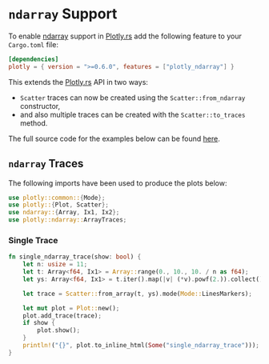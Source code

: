 # `ndarray` Support 

To enable [ndarray](https://github.com/rust-ndarray/ndarray) support in [Plotly.rs](https://github.com/igiagkiozis/plotly) add the following feature to your `Cargo.toml` file:
```toml
[dependencies]
plotly = { version = ">=0.6.0", features = ["plotly_ndarray"] }
```

This extends the [Plotly.rs](https://github.com/igiagkiozis/plotly) API in two ways: 
* `Scatter` traces can now be created using the `Scatter::from_ndarray` constructor,
* and also multiple traces can be created with the `Scatter::to_traces` method.

The full source code for the examples below can be found [here](https://github.com/igiagkiozis/plotly/blob/master/plotly/examples/ndarray_support.rs).

## `ndarray` Traces

The following imports have been used to produce the plots below:

```rust
use plotly::common::{Mode};
use plotly::{Plot, Scatter};
use ndarray::{Array, Ix1, Ix2};
use plotly::ndarray::ArrayTraces;
```


### Single Trace
```rust
fn single_ndarray_trace(show: bool) {
    let n: usize = 11;
    let t: Array<f64, Ix1> = Array::range(0., 10., 10. / n as f64);
    let ys: Array<f64, Ix1> = t.iter().map(|v| (*v).powf(2.)).collect();

    let trace = Scatter::from_array(t, ys).mode(Mode::LinesMarkers);

    let mut plot = Plot::new();
    plot.add_trace(trace);
    if show {
        plot.show();
    }
    println!("{}", plot.to_inline_html(Some("single_ndarray_trace")));
}
```
<div id="single_ndarray_trace" class="plotly-graph-div" style="height:100%; width:100%;"></div>
<script type="text/javascript">
    window.PLOTLYENV=window.PLOTLYENV || {};
    if (document.getElementById("single_ndarray_trace")) {
        var d3 = Plotly.d3;
        var image_element= d3.select('#image-export');
        var trace_0 = {"type":"scatter","mode":"lines+markers","x":[0.0,0.9090909090909091,1.8181818181818181,2.727272727272727,3.6363636363636362,4.545454545454545,5.454545454545454,6.363636363636363,7.2727272727272725,8.181818181818182,9.09090909090909],"y":[0.0,0.8264462809917354,3.305785123966942,7.438016528925619,13.223140495867767,20.661157024793383,29.752066115702476,40.49586776859504,52.89256198347107,66.94214876033058,82.64462809917353]};
var data = [trace_0];
var layout = {};
        Plotly.newPlot('single_ndarray_trace', data, layout, {"responsive": true});
    };
</script>

### Multiple Traces
To display a `2D` array (`Array<_, Ix2>`) you can use the `Scatter::to_traces` method. The first argument of the method represents the common axis for the traces (`x` axis) whilst the second argument contains a collection of traces. At this point it should be noted that there is some ambiguity when passing a `2D` array; namely are the traces arranged along the columns or the rows of the matrix? This ambiguity is resolved by the third argument of the `Scatter::to_traces` method. If that argument is set to `ArrayTraces::OverColumns` then the library assumes that every column represents an individual trace, alternatively if this is set to `ArrayTraces::OverRows` the assumption is that every row represents a trace.   

To illustrate this distinction consider the following examples:
```rust
fn multiple_ndarray_traces_over_columns(show: bool) {
    let n: usize = 11;
    let t: Array<f64, Ix1> = Array::range(0., 10., 10. / n as f64);
    let mut ys: Array<f64, Ix2> = Array::zeros((11, 11));
    let mut count = 0.;
    for mut row in ys.gencolumns_mut() {
        for index in 0..row.len() {
            row[index] = count + (index as f64).powf(2.);
        }
        count += 1.;
    }

    let traces =
        Scatter::default()
            .mode(Mode::LinesMarkers)
            .to_traces(t, ys, ArrayTraces::OverColumns);

    let mut plot = Plot::new();
    plot.add_traces(traces);
    if show {
        plot.show();
    }
    println!("{}", plot.to_inline_html(Some("multiple_ndarray_traces_over_columns")));
}
```
<div id="multiple_ndarray_traces_over_columns" class="plotly-graph-div" style="height:100%; width:100%;"></div>
<script type="text/javascript">
    window.PLOTLYENV=window.PLOTLYENV || {};
    if (document.getElementById("multiple_ndarray_traces_over_columns")) {
        var d3 = Plotly.d3;
        var image_element= d3.select('#image-export');
        var trace_0 = {"type":"scatter","mode":"lines+markers","x":[0.0,0.9090909090909091,1.8181818181818181,2.727272727272727,3.6363636363636362,4.545454545454545,5.454545454545454,6.363636363636363,7.2727272727272725,8.181818181818182,9.09090909090909],"y":[0.0,1.0,4.0,9.0,16.0,25.0,36.0,49.0,64.0,81.0,100.0]};
var trace_1 = {"type":"scatter","mode":"lines+markers","x":[0.0,0.9090909090909091,1.8181818181818181,2.727272727272727,3.6363636363636362,4.545454545454545,5.454545454545454,6.363636363636363,7.2727272727272725,8.181818181818182,9.09090909090909],"y":[1.0,2.0,5.0,10.0,17.0,26.0,37.0,50.0,65.0,82.0,101.0]};
var trace_2 = {"type":"scatter","mode":"lines+markers","x":[0.0,0.9090909090909091,1.8181818181818181,2.727272727272727,3.6363636363636362,4.545454545454545,5.454545454545454,6.363636363636363,7.2727272727272725,8.181818181818182,9.09090909090909],"y":[2.0,3.0,6.0,11.0,18.0,27.0,38.0,51.0,66.0,83.0,102.0]};
var trace_3 = {"type":"scatter","mode":"lines+markers","x":[0.0,0.9090909090909091,1.8181818181818181,2.727272727272727,3.6363636363636362,4.545454545454545,5.454545454545454,6.363636363636363,7.2727272727272725,8.181818181818182,9.09090909090909],"y":[3.0,4.0,7.0,12.0,19.0,28.0,39.0,52.0,67.0,84.0,103.0]};
var trace_4 = {"type":"scatter","mode":"lines+markers","x":[0.0,0.9090909090909091,1.8181818181818181,2.727272727272727,3.6363636363636362,4.545454545454545,5.454545454545454,6.363636363636363,7.2727272727272725,8.181818181818182,9.09090909090909],"y":[4.0,5.0,8.0,13.0,20.0,29.0,40.0,53.0,68.0,85.0,104.0]};
var trace_5 = {"type":"scatter","mode":"lines+markers","x":[0.0,0.9090909090909091,1.8181818181818181,2.727272727272727,3.6363636363636362,4.545454545454545,5.454545454545454,6.363636363636363,7.2727272727272725,8.181818181818182,9.09090909090909],"y":[5.0,6.0,9.0,14.0,21.0,30.0,41.0,54.0,69.0,86.0,105.0]};
var trace_6 = {"type":"scatter","mode":"lines+markers","x":[0.0,0.9090909090909091,1.8181818181818181,2.727272727272727,3.6363636363636362,4.545454545454545,5.454545454545454,6.363636363636363,7.2727272727272725,8.181818181818182,9.09090909090909],"y":[6.0,7.0,10.0,15.0,22.0,31.0,42.0,55.0,70.0,87.0,106.0]};
var trace_7 = {"type":"scatter","mode":"lines+markers","x":[0.0,0.9090909090909091,1.8181818181818181,2.727272727272727,3.6363636363636362,4.545454545454545,5.454545454545454,6.363636363636363,7.2727272727272725,8.181818181818182,9.09090909090909],"y":[7.0,8.0,11.0,16.0,23.0,32.0,43.0,56.0,71.0,88.0,107.0]};
var trace_8 = {"type":"scatter","mode":"lines+markers","x":[0.0,0.9090909090909091,1.8181818181818181,2.727272727272727,3.6363636363636362,4.545454545454545,5.454545454545454,6.363636363636363,7.2727272727272725,8.181818181818182,9.09090909090909],"y":[8.0,9.0,12.0,17.0,24.0,33.0,44.0,57.0,72.0,89.0,108.0]};
var trace_9 = {"type":"scatter","mode":"lines+markers","x":[0.0,0.9090909090909091,1.8181818181818181,2.727272727272727,3.6363636363636362,4.545454545454545,5.454545454545454,6.363636363636363,7.2727272727272725,8.181818181818182,9.09090909090909],"y":[9.0,10.0,13.0,18.0,25.0,34.0,45.0,58.0,73.0,90.0,109.0]};
var trace_10 = {"type":"scatter","mode":"lines+markers","x":[0.0,0.9090909090909091,1.8181818181818181,2.727272727272727,3.6363636363636362,4.545454545454545,5.454545454545454,6.363636363636363,7.2727272727272725,8.181818181818182,9.09090909090909],"y":[10.0,11.0,14.0,19.0,26.0,35.0,46.0,59.0,74.0,91.0,110.0]};
var data = [trace_0,trace_1,trace_2,trace_3,trace_4,trace_5,trace_6,trace_7,trace_8,trace_9,trace_10];
var layout = {};
        Plotly.newPlot('multiple_ndarray_traces_over_columns', data, layout, {"responsive": true});
    };
</script>

Replacing `ArrayTraces::OverColumns` with `ArrayTraces::OverRows` results in the following:

<div id="multiple_ndarray_traces_over_rows" class="plotly-graph-div" style="height:100%; width:100%;"></div>
<script type="text/javascript">
    window.PLOTLYENV=window.PLOTLYENV || {};
    if (document.getElementById("multiple_ndarray_traces_over_rows")) {
        var d3 = Plotly.d3;
        var image_element= d3.select('#image-export');
        var trace_0 = {"type":"scatter","mode":"lines+markers","x":[0.0,0.9090909090909091,1.8181818181818181,2.727272727272727,3.6363636363636362,4.545454545454545,5.454545454545454,6.363636363636363,7.2727272727272725,8.181818181818182,9.09090909090909],"y":[0.0,1.0,2.0,3.0,4.0,5.0,6.0,7.0,8.0,9.0,10.0]};
var trace_1 = {"type":"scatter","mode":"lines+markers","x":[0.0,0.9090909090909091,1.8181818181818181,2.727272727272727,3.6363636363636362,4.545454545454545,5.454545454545454,6.363636363636363,7.2727272727272725,8.181818181818182,9.09090909090909],"y":[1.0,2.0,3.0,4.0,5.0,6.0,7.0,8.0,9.0,10.0,11.0]};
var trace_2 = {"type":"scatter","mode":"lines+markers","x":[0.0,0.9090909090909091,1.8181818181818181,2.727272727272727,3.6363636363636362,4.545454545454545,5.454545454545454,6.363636363636363,7.2727272727272725,8.181818181818182,9.09090909090909],"y":[4.0,5.0,6.0,7.0,8.0,9.0,10.0,11.0,12.0,13.0,14.0]};
var trace_3 = {"type":"scatter","mode":"lines+markers","x":[0.0,0.9090909090909091,1.8181818181818181,2.727272727272727,3.6363636363636362,4.545454545454545,5.454545454545454,6.363636363636363,7.2727272727272725,8.181818181818182,9.09090909090909],"y":[9.0,10.0,11.0,12.0,13.0,14.0,15.0,16.0,17.0,18.0,19.0]};
var trace_4 = {"type":"scatter","mode":"lines+markers","x":[0.0,0.9090909090909091,1.8181818181818181,2.727272727272727,3.6363636363636362,4.545454545454545,5.454545454545454,6.363636363636363,7.2727272727272725,8.181818181818182,9.09090909090909],"y":[16.0,17.0,18.0,19.0,20.0,21.0,22.0,23.0,24.0,25.0,26.0]};
var trace_5 = {"type":"scatter","mode":"lines+markers","x":[0.0,0.9090909090909091,1.8181818181818181,2.727272727272727,3.6363636363636362,4.545454545454545,5.454545454545454,6.363636363636363,7.2727272727272725,8.181818181818182,9.09090909090909],"y":[25.0,26.0,27.0,28.0,29.0,30.0,31.0,32.0,33.0,34.0,35.0]};
var trace_6 = {"type":"scatter","mode":"lines+markers","x":[0.0,0.9090909090909091,1.8181818181818181,2.727272727272727,3.6363636363636362,4.545454545454545,5.454545454545454,6.363636363636363,7.2727272727272725,8.181818181818182,9.09090909090909],"y":[36.0,37.0,38.0,39.0,40.0,41.0,42.0,43.0,44.0,45.0,46.0]};
var trace_7 = {"type":"scatter","mode":"lines+markers","x":[0.0,0.9090909090909091,1.8181818181818181,2.727272727272727,3.6363636363636362,4.545454545454545,5.454545454545454,6.363636363636363,7.2727272727272725,8.181818181818182,9.09090909090909],"y":[49.0,50.0,51.0,52.0,53.0,54.0,55.0,56.0,57.0,58.0,59.0]};
var trace_8 = {"type":"scatter","mode":"lines+markers","x":[0.0,0.9090909090909091,1.8181818181818181,2.727272727272727,3.6363636363636362,4.545454545454545,5.454545454545454,6.363636363636363,7.2727272727272725,8.181818181818182,9.09090909090909],"y":[64.0,65.0,66.0,67.0,68.0,69.0,70.0,71.0,72.0,73.0,74.0]};
var trace_9 = {"type":"scatter","mode":"lines+markers","x":[0.0,0.9090909090909091,1.8181818181818181,2.727272727272727,3.6363636363636362,4.545454545454545,5.454545454545454,6.363636363636363,7.2727272727272725,8.181818181818182,9.09090909090909],"y":[81.0,82.0,83.0,84.0,85.0,86.0,87.0,88.0,89.0,90.0,91.0]};
var trace_10 = {"type":"scatter","mode":"lines+markers","x":[0.0,0.9090909090909091,1.8181818181818181,2.727272727272727,3.6363636363636362,4.545454545454545,5.454545454545454,6.363636363636363,7.2727272727272725,8.181818181818182,9.09090909090909],"y":[100.0,101.0,102.0,103.0,104.0,105.0,106.0,107.0,108.0,109.0,110.0]};
var data = [trace_0,trace_1,trace_2,trace_3,trace_4,trace_5,trace_6,trace_7,trace_8,trace_9,trace_10];
var layout = {};
        Plotly.newPlot('multiple_ndarray_traces_over_rows', data, layout, {"responsive": true});
    };
</script>